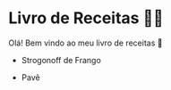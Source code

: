 # Livro de Receitas :man_cook:

Olá! Bem vindo ao meu livro de receitas :clap:

- Strogonoff de Frango

- Pavê

  